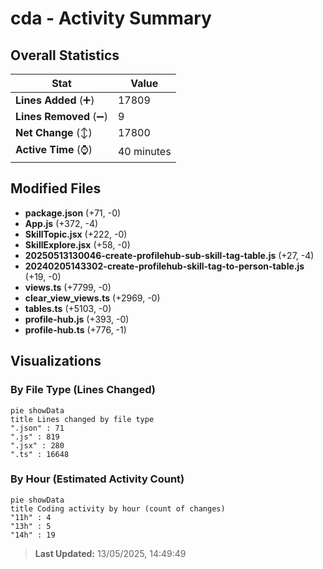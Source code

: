 # cda - Activity Summary 

## Overall Statistics

| Stat                   | Value                                                             |
| ---------------------- | ----------------------------------------------------------------- |
| **Lines Added** (➕)   | 17809                                          |
| **Lines Removed** (➖) | 9                                        |
| **Net Change** (↕)    | 17800                |
| **Active Time** (⌚)   | 40 minutes |


## Modified Files
- **package.json** (+71, -0)
- **App.js** (+372, -4)
- **SkillTopic.jsx** (+222, -0)
- **SkillExplore.jsx** (+58, -0)
- **20250513130046-create-profilehub-sub-skill-tag-table.js** (+27, -4)
- **20240205143302-create-profilehub-skill-tag-to-person-table.js** (+19, -0)
- **views.ts** (+7799, -0)
- **clear_view_views.ts** (+2969, -0)
- **tables.ts** (+5103, -0)
- **profile-hub.js** (+393, -0)
- **profile-hub.ts** (+776, -1)

## Visualizations

### By File Type (Lines Changed)

```mermaid
pie showData
title Lines changed by file type
".json" : 71
".js" : 819
".jsx" : 280
".ts" : 16648
```

### By Hour (Estimated Activity Count)

```mermaid
pie showData
title Coding activity by hour (count of changes)
"11h" : 4
"13h" : 5
"14h" : 19
```


> **Last Updated:** 13/05/2025, 14:49:49